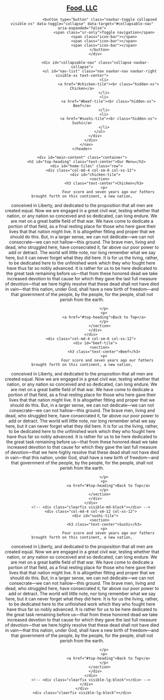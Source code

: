 
<!DOCTYPE html>
<html lang="zxx">

<head>
    <meta charset="utf-8">
    <meta http-equiv="X-UA-Compatible" content="IE=edge">
    <meta name="viewport" content="width=device-width, initial-scale=1">
    <title>Abhijith Varma Mudunuri</title>
    <link rel="stylesheet" href="bootstrap.css">
    <link rel="stylesheet" href="css.css">
</head>

<body>
    <header>
        <nav id="header-nav" class="navbar navbar-default">
            <div class="container-fluid">
                <div class="navbar-header">
                    <div class="navbar-brand">
                        <a href="index.html"><h1>Food, LLC</h1></a>
                    </div>

                    <button type="button" class="navbar-toggle collapsed visible-xs" data-toggle="collapse" data-target="#collapsable-nav" aria-expanded="false">
                        <span class="sr-only">Toggle navigation</span>
                        <span class="icon-bar"></span>
                        <span class="icon-bar"></span>
                        <span class="icon-bar"></span>
                    </button>
                </div>

                <div id="collapsable-nav" class="collapse navbar-collapse">
                    <ul id="nav-list" class="nav navbar-nav navbar-right visible-xs text-center">
                        <li>
                            <a href="#chicken-tile"><br class="hidden-xs"> Chicken</a>
                        </li>
                        <li>
                            <a href="#beef-tile"><br class="hidden-xs"> Beef</a>
                        </li>
                        <li>
                            <a href="#sushi-tile"><br class="hidden-xs"> Sushi</a>
                        </li>
                    </ul>
                </div>
            </div>
        </nav>
    </header>

    <div id="main-content" class="container">
        <h2 id="top-heading" class="text-center">Our Menu</h2>
        <div id="home-tiles" class="row">
            <div class="col-md-4 col-sm-6 col-xs-12">
                <div id="chicken-tile">
                    <section>
                        <h3 class="text-center">Chicken</h3>
                        <p>
                            Four score and seven years ago our fathers brought forth on this continent, a new nation,
conceived in Liberty, and dedicated to the proposition that all men are created equal.
Now we are engaged in a great civil war, testing whether that nation, or any nation so
conceived and so dedicated, can long endure. We are met on a great battle field of that war.
We have come to dedicate a portion of that field, as a final resting place for those who here
gave their lives that that nation might live. It is altogether fitting and proper that we should do
this.
But, in a larger sense, we can not dedicate—we can not consecrate—we can not hallow—this
ground. The brave men, living and dead, who struggled here, have consecrated it, far above our
poor power to add or detract. The world will little note, nor long remember what we say here,
but it can never forget what they did here. It is for us the living, rather, to be dedicated here to
the unfinished work which they who fought here have thus far so nobly advanced. It is rather
for us to be here dedicated to the great task remaining before us—that from these honored
dead we take increased devotion to that cause for which they gave the last full measure of
devotion—that we here highly resolve that these dead shall not have died in vain—that this
nation, under God, shall have a new birth of freedom—and that government of the people, by
the people, for the people, shall not perish from the earth.

                        </p>
                        <p>
                        <a href="#top-heading">Back to Top</a>
                        </p>
                    </section>
                </div>
            </div>
            <div class="col-md-4 col-sm-6 col-xs-12">
                <div id="beef-tile">
                    <section>
                        <h3 class="text-center">Beef</h3>
                        <p>
                           Four score and seven years ago our fathers brought forth on this continent, a new nation,
conceived in Liberty, and dedicated to the proposition that all men are created equal.
Now we are engaged in a great civil war, testing whether that nation, or any nation so
conceived and so dedicated, can long endure. We are met on a great battle field of that war.
We have come to dedicate a portion of that field, as a final resting place for those who here
gave their lives that that nation might live. It is altogether fitting and proper that we should do
this.
But, in a larger sense, we can not dedicate—we can not consecrate—we can not hallow—this
ground. The brave men, living and dead, who struggled here, have consecrated it, far above our
poor power to add or detract. The world will little note, nor long remember what we say here,
but it can never forget what they did here. It is for us the living, rather, to be dedicated here to
the unfinished work which they who fought here have thus far so nobly advanced. It is rather
for us to be here dedicated to the great task remaining before us—that from these honored
dead we take increased devotion to that cause for which they gave the last full measure of
devotion—that we here highly resolve that these dead shall not have died in vain—that this
nation, under God, shall have a new birth of freedom—and that government of the people, by
the people, for the people, shall not perish from the earth.

                        </p>
                        <p>
                            <a href="#top-heading">Back to Top</a>
                        </p>
                    </section>
                </div>
            </div>
            <!-- <div class="clearfix visible-md-block"></div> -->
            <div class="col-md-4 col-sm-12 col-xs-12">
                <div id="sushi-tile">
                    <section>
                        <h3 class="text-center">Sushi</h3>
                        <p>
                            Four score and seven years ago our fathers brought forth on this continent, a new nation,
conceived in Liberty, and dedicated to the proposition that all men are created equal.
Now we are engaged in a great civil war, testing whether that nation, or any nation so
conceived and so dedicated, can long endure. We are met on a great battle field of that war.
We have come to dedicate a portion of that field, as a final resting place for those who here
gave their lives that that nation might live. It is altogether fitting and proper that we should do
this.
But, in a larger sense, we can not dedicate—we can not consecrate—we can not hallow—this
ground. The brave men, living and dead, who struggled here, have consecrated it, far above our
poor power to add or detract. The world will little note, nor long remember what we say here,
but it can never forget what they did here. It is for us the living, rather, to be dedicated here to
the unfinished work which they who fought here have thus far so nobly advanced. It is rather
for us to be here dedicated to the great task remaining before us—that from these honored
dead we take increased devotion to that cause for which they gave the last full measure of
devotion—that we here highly resolve that these dead shall not have died in vain—that this
nation, under God, shall have a new birth of freedom—and that government of the people, by
the people, for the people, shall not perish from the earth.

                        </p>
                        <p>
                            <a href="#top-heading">Back to Top</a>
                        </p>
                    </section>
                </div>
            </div>
            <!-- <div class="clearfix visible-lg-block"></div> -->
        </div>
    </div>
    <div class="clearfix visible-lg-block"></div>
  <script src="jv.js"></script>
 <script src="bootstrapreal.js"></script>
 </body>

</html>
